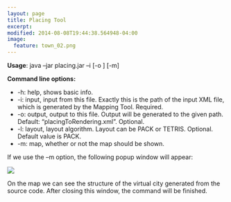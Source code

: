 ```yaml
---
layout: page
title: Placing Tool
excerpt: 
modified: 2014-08-08T19:44:38.564948-04:00
image:
  feature: town_02.png
---
```


**Usage**: java –jar placing.jar –i <inputFile> [-o <outputFile>] [-m]  

**Command line options:**  
*	-h: help, shows basic info.  
*	-i: input, input from this file. Exactly this is the path of the input XML file, which is generated by the Mapping Tool. Required.  
*	-o: output, output to this file. Output will be generated to the given path. Default: “placingToRendering.xml”. Optional.  
*	-l: layout, layout algorithm. Layout can be PACK or TETRIS. Optional. Default value is PACK.   
* -m: map, whether or not the map should be shown.  

If we use the –m option, the following popup window will appear:   

<img src="{{ site.url }}/images/placing_map_exmaple.png"/><br/>
 
On the map we can see the structure of the virtual city generated from the source code. After closing this window, the command will be finished. 

